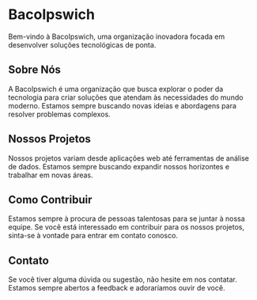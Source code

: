 # BacoIpswich

Bem-vindo à BacoIpswich, uma organização inovadora focada em desenvolver soluções tecnológicas de ponta.

## Sobre Nós

A BacoIpswich é uma organização que busca explorar o poder da tecnologia para criar soluções que atendam às necessidades do mundo moderno. Estamos sempre buscando novas ideias e abordagens para resolver problemas complexos.

## Nossos Projetos

Nossos projetos variam desde aplicações web até ferramentas de análise de dados. Estamos sempre buscando expandir nossos horizontes e trabalhar em novas áreas.

## Como Contribuir

Estamos sempre à procura de pessoas talentosas para se juntar à nossa equipe. Se você está interessado em contribuir para os nossos projetos, sinta-se à vontade para entrar em contato conosco.

## Contato

Se você tiver alguma dúvida ou sugestão, não hesite em nos contatar. Estamos sempre abertos a feedback e adoraríamos ouvir de você.

